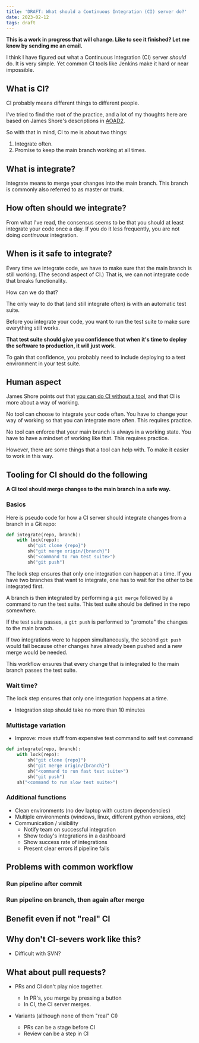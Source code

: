 ```yaml
---
title: 'DRAFT: What should a Continuous Integration (CI) server do?'
date: 2023-02-12
tags: draft
---
```


**This is a work in progress that will change. Like to see it finished? Let me know by sending me an email.**

I think I have figured out what a Continuous Integration (CI) server *should*
do. It is very simple. Yet common CI tools like Jenkins make it hard or near
impossible.

## What is CI?

CI probably means different things to different people.

I've tried to find the root of the practice, and a lot of my thoughts here are
based on James Shore's descriptions in
[AOAD2](https://www.jamesshore.com/v2/books/aoad2/continuous_integration).

So with that in mind, CI to me is about two things:

1. Integrate often.
2. Promise to keep the main branch working at all times.

## What is integrate?

Integrate means to merge your changes into the main branch. This branch is
commonly also referred to as master or trunk.

## How often should we integrate?

From what I've read, the consensus seems to be that you should at least
integrate your code once a day. If you do it less frequently, you are not doing
*continuous* integration.

## When is it safe to integrate?

Every time we integrate code, we have to make sure that the main branch is
still working. (The second aspect of CI.) That is, we can not integrate code
that breaks functionality.

How can we do that?

The only way to do that (and still integrate often) is with an automatic test
suite.

Before you integrate your code, you want to run the test suite to make sure
everything still works.

**That test suite should give you confidence that when it's time to deploy the
software to production, it will just work.**

To gain that confidence, you probably need to include deploying to a test
environment in your test suite.

## Human aspect

James Shore points out that [you can do CI without a
tool](https://www.jamesshore.com/v2/blog/2006/continuous-integration-on-a-dollar-a-day),
and that CI is more about a way of working.

No tool can choose to integrate your code often. You have to change your way of
working so that you can integrate more often. This requires practice.

No tool can enforce that your main branch is always in a working state. You
have to have a mindset of working like that. This requires practice.

However, there are some things that a tool can help with. To make it easier to
work in this way.

## Tooling for CI should do the following

**A CI tool should merge changes to the main branch in a safe way.**

### Basics

Here is pseudo code for how a CI server should integrate changes from a branch
in a Git repo:

```python
def integrate(repo, branch):
    with lock(repo):
        sh("git clone {repo}")
        sh("git merge origin/{branch}")
        sh("<command to run test suite>")
        sh("git push")
```

The lock step ensures that only one integration can happen at a time. If you
have two branches that want to integrate, one has to wait for the other to be
integrated first.

A branch is then integrated by performing a `git merge` followed by a command
to run the test suite. This test suite should be defined in the repo somewhere.

If the test suite passes, a `git push` is performed to "promote" the changes to
the main branch.

If two integrations were to happen simultaneously, the second `git push`
would fail because other changes have already been pushed and a new merge would
be needed.

This workflow ensures that every change that is integrated to the main branch
passes the test suite.

### Wait time?

The lock step ensures that only one integration happens at a time.

* Integration step should take no more than 10 minutes

### Multistage variation

* Improve: move stuff from expensive test command to self test command

```python
def integrate(repo, branch):
    with lock(repo):
        sh("git clone {repo}")
        sh("git merge origin/{branch}")
        sh("<command to run fast test suite>")
        sh("git push")
    sh("<command to run slow test suite>")
```

### Additional functions

* Clean environments (no dev laptop with custom dependencies)
* Multiple environments (windows, linux, different python versions, etc)
* Communication / visibility
    * Notify team on successful integration
    * Show today's integrations in a dashboard
    * Show success rate of integrations
    * Present clear errors if pipeline fails

## Problems with common workflow

### Run pipeline after commit

### Run pipeline on branch, then again after merge

## Benefit even if not "real" CI

## Why don't CI-severs work like this?

* Difficult with SVN?

## What about pull requests?

* PRs and CI don't play nice together.
    * In PR's, you merge by pressing a button
    * In CI, the CI server merges.

* Variants (although none of them "real" CI)
    * PRs can be a stage before CI
    * Review can be a step in CI

